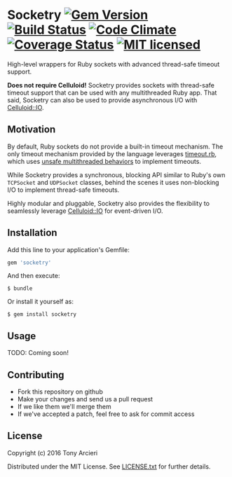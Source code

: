 # Socketry [![Gem Version][gem-image]][gem-link] [![Build Status][build-image]][build-link] [![Code Climate][codeclimate-image]][codeclimate-link] [![Coverage Status][coverage-image]][coverage-link] [![MIT licensed][license-image]][license-link]

[gem-image]: https://badge.fury.io/rb/socketry.svg
[gem-link]: https://rubygems.org/gems/socketry
[build-image]: https://secure.travis-ci.org/socketry/socketry.svg?branch=master
[build-link]: https://travis-ci.org/socketry/socketry
[codeclimate-image]: https://codeclimate.com/github/socketry/socketry.svg?branch=master
[codeclimate-link]: https://codeclimate.com/github/socketry/socketry
[coverage-image]: https://coveralls.io/repos/github/socketry/socketry/badge.svg?branch=master
[coverage-link]: https://coveralls.io/github/socketry/socketry?branch=master
[license-image]: https://img.shields.io/badge/license-MIT-blue.svg
[license-link]: https://github.com/socketry/socketry/blob/master/LICENSE.txt

High-level wrappers for Ruby sockets with advanced thread-safe timeout support.

**Does not require Celluloid!** Socketry provides sockets with thread-safe
timeout support that can be used with any multithreaded Ruby app. That said,
Socketry can also be used to provide asynchronous I/O with [Celluloid::IO].

[Celluloid::IO]: https://github.com/celluloid/celluloid-io

## Motivation

By default, Ruby sockets do not provide a built-in timeout mechanism. The only
timeout mechanism provided by the language leverages [timeout.rb], which uses
[unsafe multithreaded behaviors] to implement timeouts.

While Socketry provides a synchronous, blocking API similar to Ruby's own
`TCPSocket` and `UDPSocket` classes, behind the scenes it uses non-blocking I/O
to implement thread-safe timeouts.

Highly modular and pluggable, Socketry also provides the flexibility to
seamlessly leverage [Celluloid::IO] for event-driven I/O.

[timeout.rb]: http://ruby-doc.org/stdlib-2.3.1/libdoc/timeout/rdoc/Timeout.html
[unsafe multithreaded behaviors]: http://blog.headius.com/2008/02/ruby-threadraise-threadkill-timeoutrb.html
[Celluloid::IO]: https://github.com/celluloid/celluloid-io

## Installation

Add this line to your application's Gemfile:

```ruby
gem 'socketry'
```

And then execute:

    $ bundle

Or install it yourself as:

    $ gem install socketry

## Usage

TODO: Coming soon!

## Contributing

* Fork this repository on github
* Make your changes and send us a pull request
* If we like them we'll merge them
* If we've accepted a patch, feel free to ask for commit access

## License

Copyright (c) 2016 Tony Arcieri

Distributed under the MIT License. See
[LICENSE.txt](https://github.com/socketry/socketry/blob/master/LICENSE.txt)
for further details.
